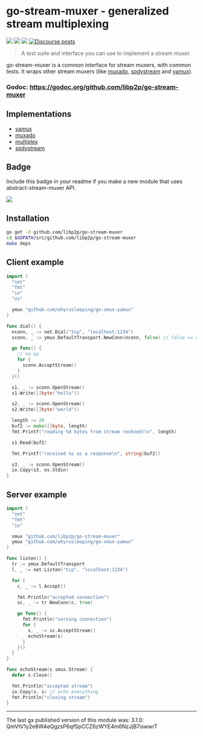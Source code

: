 # go-stream-muxer - generalized stream multiplexing

[![](https://img.shields.io/badge/made%20by-Protocol%20Labs-blue.svg?style=flat-square)](https://protocol.ai)
[![](https://img.shields.io/badge/project-libp2p-yellow.svg?style=flat-square)](https://libp2p.io/)
[![](https://img.shields.io/badge/freenode-%23libp2p-yellow.svg?style=flat-square)](http://webchat.freenode.net/?channels=%23libp2p)
[![Discourse posts](https://img.shields.io/discourse/https/discuss.libp2p.io/posts.svg)](https://discuss.libp2p.io)

> A test suite and interface you can use to implement a stream muxer.

go-stream-muxer is a common interface for stream muxers, with common tests. It wraps other stream muxers (like [muxado](https://github.com/inconshreveable/muxado), [spdystream](https://github.com/docker/spdystream) and [yamux](https://github.com/hashicorp/yamux)).

### Godoc: https://godoc.org/github.com/libp2p/go-stream-muxer

## Implementations

* [yamux](https://github.com/whyrusleeping/go-smux-yamux)
* [muxado](https://github.com/whyrusleeping/go-smux-muxado)
* [multiplex](https://github.com/whyrusleeping/go-smux-multiplex)
* [spdystream](https://github.com/whyrusleeping/go-smux-spdystream)

## Badge

Include this badge in your readme if you make a new module that uses abstract-stream-muxer API.

![](img/badge.png)

## Installation

```sh
go get -d github.com/libp2p/go-stream-muxer
cd $GOPATH/src/github.com/libp2p/go-stream-muxer
make deps
```

## Client example

```go
import (
  "net"
  "fmt"
  "io"
  "os"

  ymux "github.com/whyrusleeping/go-smux-yamux"
)

func dial() {
  nconn, _ := net.Dial("tcp", "localhost:1234")
  sconn, _ := ymux.DefaultTransport.NewConn(nconn, false) // false == client

  go func() {
    // no-op
    for {
      sconn.AcceptStream()
    }
  }()

  s1, _ := sconn.OpenStream()
  s1.Write([]byte("hello"))

  s2, _ := sconn.OpenStream()
  s2.Write([]byte("world"))

  length := 20
  buf2 := make([]byte, length)
  fmt.Printf("reading %d bytes from stream (echoed)\n", length)

  s1.Read(buf2)

  fmt.Printf("received %s as a response\n", string(buf2))

  s3, _ := sconn.OpenStream()
  io.Copy(s3, os.Stdin)
}
```

## Server example

```go
import (
  "net"
  "fmt"
  "io"

  smux "github.com/libp2p/go-stream-muxer"
  ymux "github.com/whyrusleeping/go-smux-yamux"
)

func listen() {
  tr := ymux.DefaultTransport
  l, _ := net.Listen("tcp", "localhost:1234")

  for {
    c, _ := l.Accept()

    fmt.Println("accepted connection")
    sc, _ := tr.NewConn(c, true)

    go func() {
      fmt.Println("serving connection")
      for {
        s, _ := sc.AcceptStream()
        echoStream(s)
      }
    }()
  }
}

func echoStream(s smux.Stream) {
  defer s.Close()

  fmt.Println("accepted stream")
  io.Copy(s, s) // echo everything
  fmt.Println("closing stream")
}
```

---

The last gx published version of this module was: 3.1.0: QmVtV1y2e8W4eQgzsP6qfSpCCZ6zWYE4m6NzJjB7iswwrT
